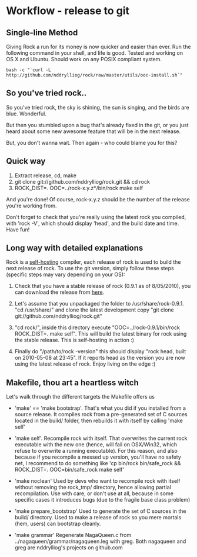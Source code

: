 Workflow - release to git
==========================

Single-line Method
------------------

Giving Rock a run for its money is now quicker and easier than ever. Run the following command in your shell, and life is good. Tested and working on OS X and Ubuntu. Should work on any POSIX compliant system.

``bash -c "`curl -L http://github.com/nddrylliog/rock/raw/master/utils/ooc-install.sh`"``


So you've tried rock..
----------------------

So you've tried rock, the sky is shining, the sun is singing, and the
birds are blue. Wonderful.

But then you stumbled upon a bug that's already fixed in the git,
or you just heard about some new awesome feature that will be in the
next release.

But, you don't wanna wait. Then again - who could blame you for this?

Quick way
---------

  1. Extract release, cd, make
  2. git clone git://github.com/nddrylliog/rock.git && cd rock
  3. ROCK_DIST=. OOC=../rock-x.y.z*/bin/rock make self
  
And you're done! Of course, rock-x.y.z should be the number of the
release you're working from.

Don't forget to check that you're really using the latest rock you
compiled, with 'rock -V', which should display 'head', and the build
date and time. Have fun!

Long way with detailed explanations
-----------------------------------

Rock is a <a href="http://en.wikipedia.org/wiki/Self-hosting">self-hosting</a> compiler, each release of rock is used to build the next release of rock. To use the git version, simply follow these steps (specific steps may vary depending on your OS):

1. Check that you have a stable release of rock (0.9.1 as of 8/05/2010), you can download the release from <a href="http://github.com/nddrylliog/rock/downloads">here</a>.

2. Let's assume that you unpackaged the folder to /usr/share/rock-0.9.1. "cd /usr/share/" and clone the latest development copy "git clone git://github.com/nddrylliog/rock.git"

3. "cd rock/", inside this directory execute "OOC=../rock-0.9.1/bin/rock ROCK_DIST=. make self". This will build the latest binary for rock using the stable release. This is self-hosting in action :)

4. Finally do "/path/to/rock -version" this should display "rock head, built on 2010-05-08 at 23:45". If it reports head as the version you are now using the latest release of rock. Enjoy living on the edge :)


Makefile, thou art a heartless witch
------------------------------------

Let's walk through the different targets the Makefile offers us

  - 'make' == 'make bootstrap'. That's what you did if you installed
  from a source release. It compiles rock from a pre-generated
  set of C sources located in the build/ folder, then rebuilds it
  with itself by calling 'make self'
  
  - 'make self'. Recompile rock with itself. That overwrites the current
  rock executable with the new one (hence, will fail on OSX/Win32, which
  refuse to overwrite a running executable). For this reason, and also
  because if you recompile a messed up version, you'll have no safety net,
  I recommend to do something like 'cp bin/rock bin/safe_rock && ROCK_DIST=. OOC=bin/safe_rock make self'
  
  - 'make noclean' Used by devs who want to recompile rock with itself
  without removing the rock_tmp/ directory, hence allowing partial recompilation.
  Use with care, or don't use at all, because in some specific cases
  it introduces bugs (due to the fragile base class problem)
  
  - 'make prepare_bootstrap' Used to generate the set of C sources
  in the build/ directory. Used to make a release of rock so you
  mere mortals (hem, users) can bootstrap cleanly.
  
  - 'make grammar' Regenerate NagaQueen.c from ../nagaqueen/grammar/nagaqueen.leg
  with greg. Both nagaqueen and greg are nddrylliog's projects on github.com

